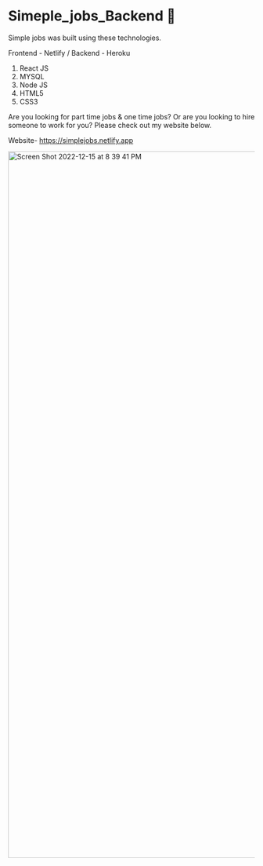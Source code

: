 # Simeple_jobs_Backend 💼

Simple jobs was built using these technologies.

Frontend - Netlify / 
Backend - Heroku

1. React JS
2. MYSQL
3. Node JS
4. HTML5
5. CSS3

Are you looking for part time jobs & one time jobs?
Or are you looking to hire someone to work for you? Please check out my website below.

Website- https://simplejobs.netlify.app

<img width="1440" alt="Screen Shot 2022-12-15 at 8 39 41 PM" src="https://user-images.githubusercontent.com/94145361/208024089-ae3a71df-ebae-498c-bd73-fa4b53eb8c71.png">


